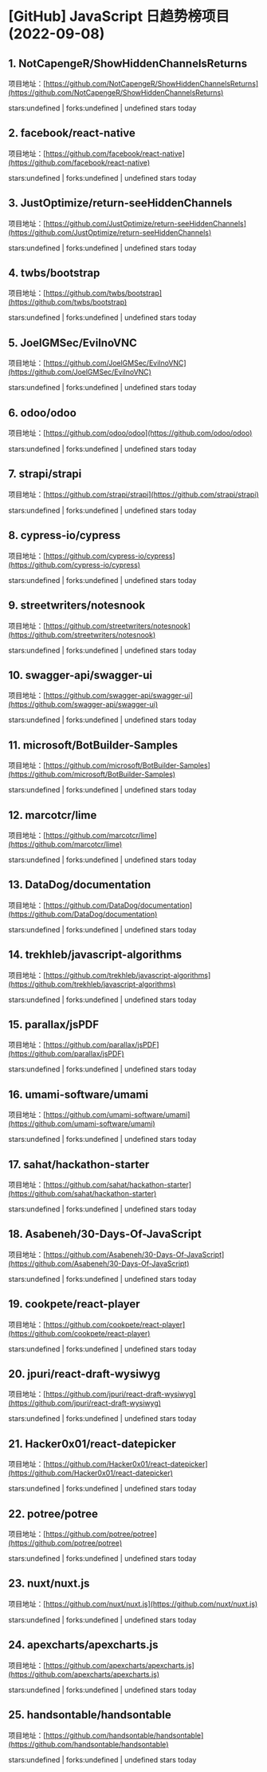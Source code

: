 # [GitHub] JavaScript 日趋势榜项目(2022-09-08)

## 1. NotCapengeR/ShowHiddenChannelsReturns 

项目地址：[https://github.com/NotCapengeR/ShowHiddenChannelsReturns](https://github.com/NotCapengeR/ShowHiddenChannelsReturns)

stars:undefined | forks:undefined | undefined stars today 



## 2. facebook/react-native 

项目地址：[https://github.com/facebook/react-native](https://github.com/facebook/react-native)

stars:undefined | forks:undefined | undefined stars today 



## 3. JustOptimize/return-seeHiddenChannels 

项目地址：[https://github.com/JustOptimize/return-seeHiddenChannels](https://github.com/JustOptimize/return-seeHiddenChannels)

stars:undefined | forks:undefined | undefined stars today 



## 4. twbs/bootstrap 

项目地址：[https://github.com/twbs/bootstrap](https://github.com/twbs/bootstrap)

stars:undefined | forks:undefined | undefined stars today 



## 5. JoelGMSec/EvilnoVNC 

项目地址：[https://github.com/JoelGMSec/EvilnoVNC](https://github.com/JoelGMSec/EvilnoVNC)

stars:undefined | forks:undefined | undefined stars today 



## 6. odoo/odoo 

项目地址：[https://github.com/odoo/odoo](https://github.com/odoo/odoo)

stars:undefined | forks:undefined | undefined stars today 



## 7. strapi/strapi 

项目地址：[https://github.com/strapi/strapi](https://github.com/strapi/strapi)

stars:undefined | forks:undefined | undefined stars today 



## 8. cypress-io/cypress 

项目地址：[https://github.com/cypress-io/cypress](https://github.com/cypress-io/cypress)

stars:undefined | forks:undefined | undefined stars today 



## 9. streetwriters/notesnook 

项目地址：[https://github.com/streetwriters/notesnook](https://github.com/streetwriters/notesnook)

stars:undefined | forks:undefined | undefined stars today 



## 10. swagger-api/swagger-ui 

项目地址：[https://github.com/swagger-api/swagger-ui](https://github.com/swagger-api/swagger-ui)

stars:undefined | forks:undefined | undefined stars today 



## 11. microsoft/BotBuilder-Samples 

项目地址：[https://github.com/microsoft/BotBuilder-Samples](https://github.com/microsoft/BotBuilder-Samples)

stars:undefined | forks:undefined | undefined stars today 



## 12. marcotcr/lime 

项目地址：[https://github.com/marcotcr/lime](https://github.com/marcotcr/lime)

stars:undefined | forks:undefined | undefined stars today 



## 13. DataDog/documentation 

项目地址：[https://github.com/DataDog/documentation](https://github.com/DataDog/documentation)

stars:undefined | forks:undefined | undefined stars today 



## 14. trekhleb/javascript-algorithms 

项目地址：[https://github.com/trekhleb/javascript-algorithms](https://github.com/trekhleb/javascript-algorithms)

stars:undefined | forks:undefined | undefined stars today 



## 15. parallax/jsPDF 

项目地址：[https://github.com/parallax/jsPDF](https://github.com/parallax/jsPDF)

stars:undefined | forks:undefined | undefined stars today 



## 16. umami-software/umami 

项目地址：[https://github.com/umami-software/umami](https://github.com/umami-software/umami)

stars:undefined | forks:undefined | undefined stars today 



## 17. sahat/hackathon-starter 

项目地址：[https://github.com/sahat/hackathon-starter](https://github.com/sahat/hackathon-starter)

stars:undefined | forks:undefined | undefined stars today 



## 18. Asabeneh/30-Days-Of-JavaScript 

项目地址：[https://github.com/Asabeneh/30-Days-Of-JavaScript](https://github.com/Asabeneh/30-Days-Of-JavaScript)

stars:undefined | forks:undefined | undefined stars today 



## 19. cookpete/react-player 

项目地址：[https://github.com/cookpete/react-player](https://github.com/cookpete/react-player)

stars:undefined | forks:undefined | undefined stars today 



## 20. jpuri/react-draft-wysiwyg 

项目地址：[https://github.com/jpuri/react-draft-wysiwyg](https://github.com/jpuri/react-draft-wysiwyg)

stars:undefined | forks:undefined | undefined stars today 



## 21. Hacker0x01/react-datepicker 

项目地址：[https://github.com/Hacker0x01/react-datepicker](https://github.com/Hacker0x01/react-datepicker)

stars:undefined | forks:undefined | undefined stars today 



## 22. potree/potree 

项目地址：[https://github.com/potree/potree](https://github.com/potree/potree)

stars:undefined | forks:undefined | undefined stars today 



## 23. nuxt/nuxt.js 

项目地址：[https://github.com/nuxt/nuxt.js](https://github.com/nuxt/nuxt.js)

stars:undefined | forks:undefined | undefined stars today 



## 24. apexcharts/apexcharts.js 

项目地址：[https://github.com/apexcharts/apexcharts.js](https://github.com/apexcharts/apexcharts.js)

stars:undefined | forks:undefined | undefined stars today 



## 25. handsontable/handsontable 

项目地址：[https://github.com/handsontable/handsontable](https://github.com/handsontable/handsontable)

stars:undefined | forks:undefined | undefined stars today 



